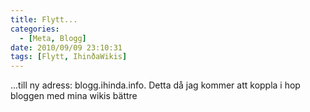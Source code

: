 ```yaml
---
title: Flytt...
categories:
  - [Meta, Blogg]
date: 2010/09/09 23:10:31
tags: [Flytt, IhinðaWikis]
---
```

...till ny adress: blogg.ihinda.info. Detta då jag kommer att koppla i hop bloggen med mina wikis bättre
